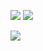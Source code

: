 <a href="https://hits.seeyoufarm.com"><img src="https://hits.seeyoufarm.com/api/count/incr/badge.svg?url=https%3A%2F%2Fgithub.com%2Fju1eee%2Fju1eee&count_bg=%23003D11&title_bg=%23000000&icon=linode.svg&icon_color=%23FFFFFF&title=node.js&edge_flat=false"/></a>
<a href="https://hits.seeyoufarm.com"><img src="https://hits.seeyoufarm.com/api/count/incr/badge.svg?url=https%3A%2F%2Fgithub.com%2Fju1eee%2Fju1eee&count_bg=%23793D00&title_bg=%23FF853C&icon=csharp.svg&icon_color=%23FFFFFF&title=C%23&edge_flat=false"/></a>


<a href="https://nodejs.org/ko/" target="_blank"><img src="https://img.shields.io/badge/node.js-#339933?style=flat-square&logo=[node.js]&logoColor=white"/></a>
